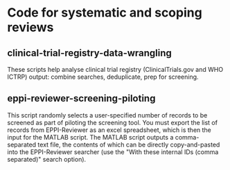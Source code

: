 # Code for systematic and scoping reviews

## clinical-trial-registry-data-wrangling

These scripts help analyse clinical trial registry (ClinicalTrials.gov and WHO ICTRP) output: combine searches, deduplicate, prep for screening.

## eppi-reviewer-screening-piloting

This script randomly selects a user-specified number of records to be screened as part of piloting the screening tool. You must export the list of records from EPPI-Reviewer as an excel spreadsheet, which is then the input for the MATLAB script. The MATLAB script outputs a comma-separated text file, the contents of which can be directly copy-and-pasted into the EPPI-Reviewer searcher (use the "With these internal IDs (comma separated)" search option).
